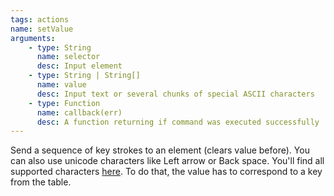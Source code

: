 ```yaml
---
tags: actions
name: setValue
arguments:
    - type: String
      name: selector
      desc: Input element
    - type: String | String[]
      name: value
      desc: Input text or several chunks of special ASCII characters
    - type: Function
      name: callback(err)
      desc: A function returning if command was executed successfully
---
```


Send a sequence of key strokes to an element (clears value before). You can also
use unicode characters like Left arrow or Back space. You'll find all supported
characters [here](https://code.google.com/p/selenium/wiki/JsonWireProtocol#/session/:sessionId/element/:id/value).
To do that, the value has to correspond to a key from the table.